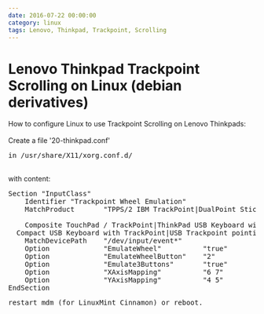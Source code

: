 ```yaml
--- 
date: 2016-07-22 00:00:00
category: linux
tags: Lenovo, Thinkpad, Trackpoint, Scrolling
---
```

# Lenovo Thinkpad Trackpoint Scrolling on Linux (debian derivatives)

How to configure Linux to use Trackpoint Scrolling on Lenovo Thinkpads:
<br><br>
Create a file '20-thinkpad.conf'
<pre>in /usr/share/X11/xorg.conf.d/</pre>
<br>
with content:
<pre>Section "InputClass"
    Identifier "Trackpoint Wheel Emulation"
    MatchProduct       "TPPS/2 IBM TrackPoint|DualPoint Stick|Synaptics Inc.<br>
    Composite TouchPad / TrackPoint|ThinkPad USB Keyboard with TrackPoint|ThinkPad<br>  Compact USB Keyboard with TrackPoint|USB Trackpoint pointing device"
    MatchDevicePath    "/dev/input/event*"
    Option             "EmulateWheel"          "true"
    Option             "EmulateWheelButton"    "2"
    Option             "Emulate3Buttons"       "true"
    Option             "XAxisMapping"          "6 7"
    Option             "YAxisMapping"          "4 5"
EndSection</pre>
<pre>restart mdm (for LinuxMint Cinnamon) or reboot.</pre>